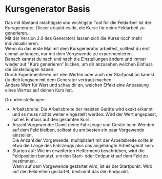 # Kursgenerator Basis
  
Das mit Abstand mächtigste und wichtigste Tool für die Feldarbeit ist der Kursgenerator. Dieser erlaubt es dir, die Kurse für deine Feldarbeit zu generieren.  
Mit der Version 2.0 des Generators lassen sich die Kurse noch mehr individualisieren.  
Wenn du das erste Mal mit dem Kursgenerator arbeitest, solltest du erst einmal anfangen, nur mit dem Vorgewende zu experimentieren.  
Danach kannst du nach und nach die Einstellungen ändern und immer wieder auf "Kurs generieren" klicken, um dir anzusehen welchen Einfluss die Einstellungen haben.  
Durch Experimentieren mit den Werten oder auch der Startposition kannst du dich langsam mit dem Generator vertraut machen.  
Ändere Wert für Wert und schau dir an, welchen Effekt eine Anpassung eines Wertes auf deinen Kurs hat.  


  
Grundeinstellungen:  
  
- Arbeitsbreite: Die Arbeitsbreite der meisten Geräte wird exakt erkannt und es muss nichts weiter eingestellt werden. Wird der Wert angepasst, hat es Einfluss auf den gesamten Kurs.  
- Anzahl Vorgewende: Damit deine Fahrzeuge und Geräte beim Wenden auf dem Feld bleiben, solltest du am besten ein paar Vorgewende einstellen.  
Die Anzahl der Vorgewende, multipliziert mit der Arbeitsbreite sollte in etwa die Länge des Fahrzeugs plus das angehängte Arbeitsgerät sein.  
- Starten auf: Wie im erweiterten Helfermenü beschrieben, wird die Feldposition benutzt, um den Start- oder Endpunkt auf dem Feld zu bestimmen.  
Wenn auf dem Vorgewende gestartet wird, ist es der Startpunkt. Wird auf den Feldreihen gestartet, bestimmt das den Endpunkt.  



